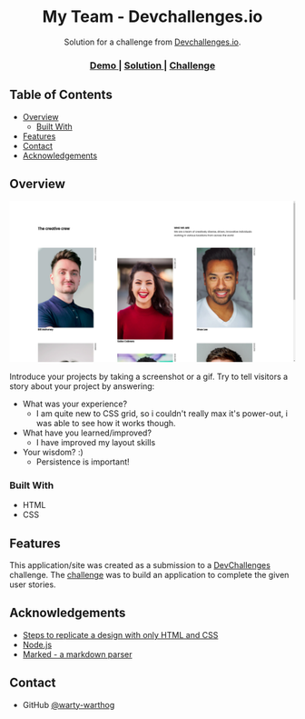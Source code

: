 <!-- Please update value in the {}  -->

<h1 align="center">My Team - Devchallenges.io</h1>

<div align="center">
   Solution for a challenge from  <a href="http://devchallenges.io" target="_blank">Devchallenges.io</a>.
</div>

<div align="center">
  <h3>
    <a href="https://affectionate-engelbart-de3b29.netlify.app">
      Demo
    </a>
    <span> | </span>
    <a href="https://https://github.com/warty-warthog/my-team-devchallenges">
      Solution
    </a>
    <span> | </span>
    <a href="https://devchallenges.io/challenges/hhmesazsqgKXrTkYkt0U">
      Challenge
    </a>
  </h3>
</div>

<!-- TABLE OF CONTENTS -->

## Table of Contents

- [Overview](#overview)
  - [Built With](#built-with)
- [Features](#features)
- [Contact](#contact)
- [Acknowledgements](#acknowledgements)

<!-- OVERVIEW -->

## Overview

![screenshot](https://github.com/warty-warthog/my-team-devchallenges/blob/main/assets/my-team.png)

Introduce your projects by taking a screenshot or a gif. Try to tell visitors a story about your project by answering:

- What was your experience?
   - I am quite new to CSS grid, so i couldn't really max it's power-out, i was able to see how it works though.
- What have you learned/improved?
   - I have improved my layout skills
- Your wisdom? :)
   - Persistence is important!

### Built With

<!-- This section should list any major frameworks that you built your project using. Here are a few examples.-->

- HTML
- CSS

## Features

<!-- List the features of your application or follow the template. Don't share the figma file here :) -->

This application/site was created as a submission to a [DevChallenges](https://devchallenges.io/challenges) challenge. The [challenge](https://devchallenges.io/challenges/hhmesazsqgKXrTkYkt0U) was to build an application to complete the given user stories.


## Acknowledgements

<!-- This section should list any articles or add-ons/plugins that helps you to complete the project. This is optional but it will help you in the future. For exmpale -->

- [Steps to replicate a design with only HTML and CSS](https://devchallenges-blogs.web.app/how-to-replicate-design/)
- [Node.js](https://nodejs.org/)
- [Marked - a markdown parser](https://github.com/chjj/marked)

## Contact

- GitHub [@warty-warthog](https://{github.com/warty-warthog})
